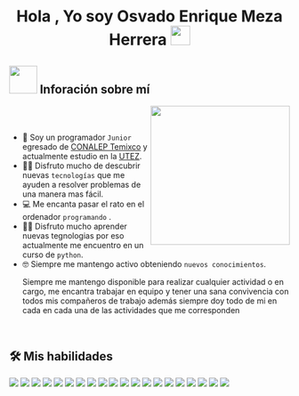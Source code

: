 <h1 align="center"><b>Hola , Yo soy Osvado Enrique Meza Herrera </b><img src="https://media.giphy.com/media/hvRJCLFzcasrR4ia7z/giphy.gif" width="35"></h1>

## <picture><img src = "https://github.com/7oSkaaa/7oSkaaa/blob/main/Images/about_me.gif?raw=true" width = 50px></picture> Inforación sobre mí 

<picture> <img align="right" src="https://github.com/7oSkaaa/7oSkaaa/blob/main/Images/Right_Side.gif?raw=true" width = 250px></picture>

<br><br>

- :school: Soy un programador `Junior` egresado de [CONALEP Temixco](https://www.conalepmorelos.edu.mx/planteles/036/) y actualmente estudio en la [UTEZ](https://www.utez.edu.mx/).
- :technologist: Disfruto mucho de descubrir nuevas `tecnologías` que me ayuden a resolver problemas de una manera mas fácil.
- :computer: Me encanta pasar el rato en el ordenador `programando`  .
- :student: Disfruto mucho aprender nuevas tegnologias por eso actualmente me encuentro en un curso de `python`.
- :nerd_face: Siempre me mantengo activo obteniendo `nuevos conocimientos`.
  <p>Siempre me mantengo disponible para realizar cualquier actividad o en cargo, me encantra trabajar en equipo y tener una sana convivencia con todos
  mis compañeros de trabajo además siempre doy todo de mi en cada en cada una de las actividades que me corresponden</p>
<br> 

## 🛠️ Mis habilidades
<img src = 'https://img.shields.io/badge/Google%20Drive-4285F4?style=for-the-badge&logo=googledrive&logoColor=white'/> <img src = 'https://img.shields.io/badge/mysql-4479A1.svg?style=for-the-badge&logo=mysql&logoColor=white'/> <img src = 'https://img.shields.io/badge/Canva-%2300C4CC.svg?style=for-the-badge&logo=Canva&logoColor=white'/> <img src = 'https://img.shields.io/badge/figma-%23F24E1E.svg?style=for-the-badge&logo=figma&logoColor=white'/> <img src = 'https://img.shields.io/badge/Gimp-657D8B?style=for-the-badge&logo=gimp&logoColor=FFFFFF'/> <img src = 'https://img.shields.io/badge/javafx-%23FF0000.svg?style=for-the-badge&logo=javafx&logoColor=white'/> <img src = 'https://img.shields.io/badge/Visual%20Studio%20Code-0078d7.svg?style=for-the-badge&logo=visual-studio-code&logoColor=white'/> <img src = 'https://img.shields.io/badge/c-%2300599C.svg?style=for-the-badge&logo=c&logoColor=white'/> <img src = 'https://img.shields.io/badge/c++-%2300599C.svg?style=for-the-badge&logo=c%2B%2B&logoColor=white'/> <img src = 'https://img.shields.io/badge/html5-%23E34F26.svg?style=for-the-badge&logo=html5&logoColor=white'/> <img src = 'https://img.shields.io/badge/java-%23ED8B00.svg?style=for-the-badge&logo=openjdk&logoColor=white'/> <img src = 'https://img.shields.io/badge/javascript-%23323330.svg?style=for-the-badge&logo=javascript&logoColor=%23F7DF1E'/> <img src = 'https://img.shields.io/badge/php-%23777BB4.svg?style=for-the-badge&logo=php&logoColor=white'/> <img src = 'https://img.shields.io/badge/python-3670A0?style=for-the-badge&logo=python&logoColor=ffdd54'/> <img src = 'https://img.shields.io/badge/Microsoft_Excel-217346?style=for-the-badge&logo=microsoft-excel&logoColor=white'/> <img src = 'https://img.shields.io/badge/Microsoft_PowerPoint-B7472A?style=for-the-badge&logo=microsoft-powerpoint&logoColor=white'/> <img src = 'https://img.shields.io/badge/Microsoft_Word-2B579A?style=for-the-badge&logo=microsoft-word&logoColor=white'/> <img src = 'https://img.shields.io/badge/Ubuntu-E95420?style=for-the-badge&logo=ubuntu&logoColor=white'/> <img src = '(https://img.shields.io/badge/git-%23F05033.svg?style=for-the-badge&logo=git&logoColor=white'/> <img src = 'https://img.shields.io/badge/github-%23121011.svg?style=for-the-badge&logo=github&logoColor=white'/>
